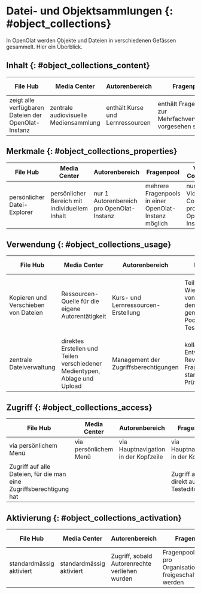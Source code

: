 # Datei- und Objektsammlungen {: #object_collections}

In OpenOlat werden Objekte und Dateien in verschiedenen Gefässen gesammelt. Hier ein Überblick.

## Inhalt {: #object_collections_content}

| File Hub   | Media Center  | Autorenbereich |  Fragenpool  | Video Collection | Bibliothek | Dokumentenpool |
| ---------- | -------------- | -------------- | -------------- |-------------- |-------------- |-------------- |
|zeigt alle verfügbaren Dateien der OpenOlat-Instanz|zentrale audiovisuelle Mediensammlung|enthält Kurse und Lernressourcen |enthält Fragen, die zur Mehrfachverwendung vorgesehen sind|listet alle in der Instanz vorhandenen Videos|Dateien, hierarchisch gegliedert|Office-Dokumente und Mediendateien|


## Merkmale {: #object_collections_properties}

| File Hub   | Media Center  | Autorenbereich | Fragenpool  | Video Collection | Bibliothek |  Dokumentenpool |
| ---------- | -------------- | -------------- | -------------- |-------------- |-------------- |-------------- |
|persönlicher Datei-Explorer| persönlicher Bereich mit individuellem Inhalt|nur 1 Autorenbereich pro OpenOlat-Instanz|mehrere Fragenpools in einer OpenOlat-Instanz möglich|nur 1 Video Collection pro OpenOlat-Instanz|nur 1 Bibliothek pro OpenOlat-Instanz|taxonomiebasierte Dokumentenverwaltung|

## Verwendung {: #object_collections_usage}

| File Hub   | Media Center  | Autorenbereich | Fragenpool  | Video Collection | Bibliothek | Dokumentenpool |
| ---------- | -------------- | -------------- | -------------- |-------------- |-------------- |-------------- |
|Kopieren und Verschieben von Dateien|Ressourcen-Quelle für die eigene Autorentätigkeit|Kurs- und Lernressourcen-Erstellung| Teilen und Wiederverwenden von Fragen aus dem gemeinsamen Pool zur Testerstellung|Videosammlung für alle Benutzer:innen, als "internes Youtube"| gemeinsam genutzte Dokumentensammlung|Dokumente stehen nur im Pool zur Verfügung und können nicht in einen Kurs eingebunden werden |
|zentrale Dateiverwaltung| direktes Erstellen und Teilen verschiedener Medientypen, Ablage und Upload |Management der Zugriffsberechtigungen|kollaborative Entwicklung und Review von Fragen für standardisierte Prüfungen|            |mit Prüfprozedere für neu eingestellte Dokumente|            |


## Zugriff {: #object_collections_access}

| File Hub   | Media Center  | Autorenbereich | Fragenpool  | Video Collection | Bibliothek | Dokumentenpool |
| ---------- | -------------- | -------------- | -------------- |-------------- |-------------- |-------------- |
| via persönlichem Menü |via persönlichem Menü|via Hauptnavigation in der Kopfzeile|via Hauptnavigation in der Kopfzeile|via Hauptnavigation in der Kopfzeile |via Hauptnavigation in der Kopfzeile|via Hauptnavigation in der Kopfzeile|
| Zugriff auf alle Dateien, für die man eine Zugriffsberechtigung hat|         |        |Zugriff auch direkt aus dem Testeditor|          |         |kann für alle OpenOlat-Benutzer:innen freigeschaltet werden|


## Aktivierung {: #object_collections_activation}

| File Hub   | Media Center  | Autorenbereich | Fragenpool  | Video Collection | Bibliothek | Dokumentenpool |
| ---------- | -------------- | -------------- | -------------- |-------------- |-------------- |-------------- |
| standardmässig aktiviert| standardmässig aktiviert |Zugriff, sobald Autorenrechte verliehen wurden| Fragenpools können pro Organisationseinheit freigeschaltet werden | aktiviert nach Bedarf | aktiviert nach Bedarf |kann kompetenzbasiert freigeschaltet werden |


